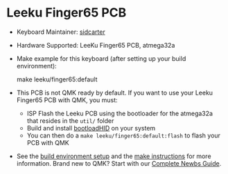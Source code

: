 # Leeku Finger65 PCB

* Keyboard Maintainer: [sidcarter](https://github.com/sidcarter)
* Hardware Supported: LeeKu Finger65 PCB, atmega32a

* Make example for this keyboard (after setting up your build environment):

    make leeku/finger65:default

* This PCB is not QMK ready by default. If you want to use your Leeku Finger65 PCB with QMK, you must:

    * ISP Flash the Leeku PCB using the bootloader for the atmega32a that resides in the `util/` folder
    * Build and install [bootloadHID](https://www.obdev.at/products/vusb/bootloadhid.html) on your system
    * You can then do a `make leeku/finger65:default:flash` to flash your PCB with QMK

* See the [build environment setup](https://docs.qmk.fm/#/getting_started_build_tools) and the [make instructions](https://docs.qmk.fm/#/getting_started_make_guide) for more information. Brand new to QMK? Start with our [Complete Newbs Guide](https://docs.qmk.fm/#/newbs).

